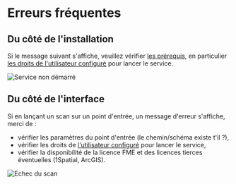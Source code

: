 # Erreurs fréquentes

## Du côté de l'installation

Si le message suivant s'affiche, veuillez vérifier [les prérequis](prerequisites.html), en particulier [les droits de l'utilisateur configuré](prerequisites.html#compte-utilisateur) pour lancer le service.

![Service non démarré](/images/scanFME_install_errors_ServiceDoNotStart.png "Le service n'a pas démarré")

## Du côté de l'interface

Si en lançant un scan sur un point d'entrée, un message d'erreur s'affiche, merci de :
* vérifier les paramètres du point d'entrée (le chemin/schéma existe t'il ?),
* vérifier les droits de [l'utilisateur configuré](prerequisites.html#compte-utilisateur) pour lancer le service,
* vérifier la disponibilité de la licence FME et des licences tierces éventuelles (1Spatial, ArcGIS).

![Echec du scan](/images/scanFME_scan_errors_UnableToAccessEntryPoint.png "Impossible d'accéder au chemin spécifié")

